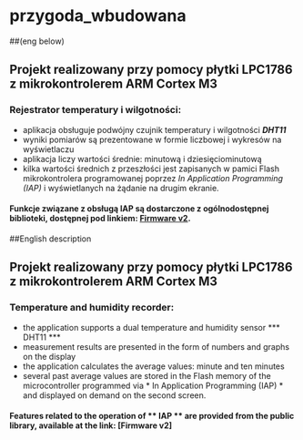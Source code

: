 # przygoda_wbudowana
##(eng below)
## Projekt realizowany przy pomocy płytki LPC1786 z mikrokontrolerem ARM Cortex M3

### Rejestrator temperatury i wilgotności:
- aplikacja obsługuje podwójny czujnik temperatury i wilgotności ***DHT11***
- wyniki pomiarów są prezentowane w formie liczbowej i wykresów na wyświetlaczu
- aplikacja liczy wartości średnie: minutową i dziesięciominutową
- kilka wartości średnich z przeszłości jest zapisanych w pamici Flash mikrokontrolera programowanej poprzez *In Application Programming (IAP)* i wyświetlanych na żądanie na drugim ekranie.

#### Funkcje związane z obsługą **IAP** są dostarczone z ogólnodostępnej biblioteki, dostępnej pod linkiem: [Firmware v2](https://github.com/ciaa/firmware_v2/tree/master/modules/lpc4337_m0/chip?fbclid=IwAR1Ff6qp_C65uYhZHZHFnJ-I0UVIhBOzcH_O-9MIg0_ZHXMGwxBFBQyllgA).

##English description
## Projekt realizowany przy pomocy płytki LPC1786 z mikrokontrolerem ARM Cortex M3

### Temperature and humidity recorder:
- the application supports a dual temperature and humidity sensor *** DHT11 ***
- measurement results are presented in the form of numbers and graphs on the display
- the application calculates the average values: minute and ten minutes
- several past average values are stored in the Flash memory of the microcontroller programmed via * In Application Programming (IAP) * and displayed on demand on the second screen.

#### Features related to the operation of ** IAP ** are provided from the public library, available at the link: [Firmware v2]
